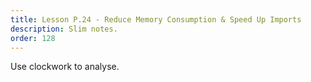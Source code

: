 ```yaml
---
title: Lesson P.24 - Reduce Memory Consumption & Speed Up Imports
description: Slim notes.
order: 128
---
```

Use clockwork to analyse.
